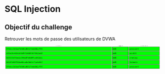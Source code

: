 # SQL Injection

## Objectif du challenge

Retrouver les mots de passe des utilisateurs de DVWA

![](../../../../.gitbook/assets/80ef0f7a16a8a069f943e801429ef8f7%20%281%29.png)



